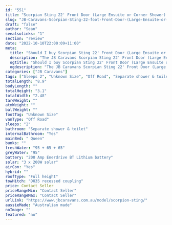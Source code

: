 ```yaml
---
id: "551"
title: "Scorpian Sting 22' Front Door (Large Ensuite or Corner Shower) Cafe"
slug: "JB-Caravans-Scorpian-Sting-22-foot-Front-Door-(Large-Ensuite-or-Corner-Shower)-Cafe"
draft: "false"
author: "Sean"
seealsolinks: "1"
section: "review"
date: "2022-10-10T22:00:09+11:00"
meta:
  title: "Should I buy Scorpian Sting 22' Front Door (Large Ensuite or Corner Shower) Cafe by JB Caravans?"
  description: "The JB Caravans Scorpian Sting 22' Front Door (Large Ensuite or Corner Shower) Cafe is classed as Off Road, and sleeps 2 people. It is Australian made and comes in at Unknown Size. It generally has Separate shower & toilet."
  ogtitle: "Should I buy Scorpian Sting 22' Front Door (Large Ensuite or Corner Shower) Cafe by JB Caravans?"
  ogdescription: "The JB Caravans Scorpian Sting 22' Front Door (Large Ensuite or Corner Shower) Cafe is classed as Off Road, and sleeps 2 people. It is Australian made and comes in at Unknown Size. It generally has Separate shower & toilet."
categories: ["JB Caravans"]
tags: ["Sleeps 2", "Unknown Size", "Off Road", "Separate shower & toilet", "Full height", "Price Unknown", "Australian made"]
totalLength: "8.9"
bodyLength: ""
totalHeight: "3.1"
totalWidth: "2.48"
tareWeight: ""
atmWeight: ""
ballWeight: ""
footTag: "Unknown Size"
vanType: "Off Road"
sleeps: "2"
bathroom: "Separate shower & toilet"
internalBathroom: "Yes"
mainBed: " Queen"
bunks: ""
freshWater: "95 + 65 + 65"
greyWater: "95"
battery: "200 Amp Enerdrive BT Lithium battery"
solar: "3 x 200W solar"
airCon: "Yes"
hybrid: ""
roofType: "Full height"
towHitch: "DO35 recessed coupling"
price: Contact Seller
priceRangeMin: "Contact Seller"
priceRangeMax: "Contact Seller"
urlLink: "https://www.jbcaravans.com.au/model/scorpion-sting/"
aussieMade: "Australian made"
noImage: ""
featured: "no"
---
```

